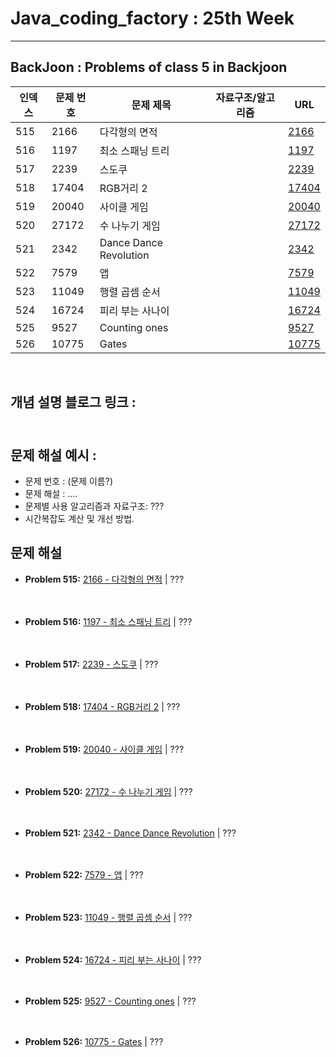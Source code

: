 # Java_coding_factory : 25th Week

---

## BackJoon : Problems of class 5 in Backjoon 

| 인덱스 | 문제 번호 | 문제 제목                 | 자료구조/알고리즘 | URL |
|--------|------------|---------------------------|------------------|------------------------------------------------|
| 515    | 2166       | 다각형의 면적             |                  | [2166](https://www.acmicpc.net/problem/2166)   |
| 516    | 1197       | 최소 스패닝 트리         |                  | [1197](https://www.acmicpc.net/problem/1197)   |
| 517    | 2239       | 스도쿠                   |                  | [2239](https://www.acmicpc.net/problem/2239)   |
| 518    | 17404      | RGB거리 2                |                  | [17404](https://www.acmicpc.net/problem/17404) |
| 519    | 20040      | 사이클 게임              |                  | [20040](https://www.acmicpc.net/problem/20040) |
| 520    | 27172      | 수 나누기 게임           |                  | [27172](https://www.acmicpc.net/problem/27172) |
| 521    | 2342       | Dance Dance Revolution   |                  | [2342](https://www.acmicpc.net/problem/2342)   |
| 522    | 7579       | 앱                       |                  | [7579](https://www.acmicpc.net/problem/7579)   |
| 523    | 11049      | 행렬 곱셈 순서           |                  | [11049](https://www.acmicpc.net/problem/11049) |
| 524    | 16724      | 피리 부는 사나이         |                  | [16724](https://www.acmicpc.net/problem/16724) |
| 525    | 9527       | Counting ones            |                  | [9527](https://www.acmicpc.net/problem/9527)   |
| 526    | 10775      | Gates                    |                  | [10775](https://www.acmicpc.net/problem/10775) |


<br>

## 개념 설명 블로그 링크 : <br><br>

## 문제 해설 예시 : 
- 문제 번호 : (문제 이름?)
- 문제 해설 : .... 
- 문제별 사용 알고리즘과 자료구조: ???
- 시간복잡도 계산 및 개선 방법.

## 문제 해설

- **Problem 515:** [2166 - 다각형의 면적](https://www.acmicpc.net/problem/2166) | ???
<br><br><br>

- **Problem 516:** [1197 - 최소 스패닝 트리](https://www.acmicpc.net/problem/1197) | ???
<br><br><br>

- **Problem 517:** [2239 - 스도쿠](https://www.acmicpc.net/problem/2239) | ???
<br><br><br>

- **Problem 518:** [17404 - RGB거리 2](https://www.acmicpc.net/problem/17404) | ???
<br><br><br>

- **Problem 519:** [20040 - 사이클 게임](https://www.acmicpc.net/problem/20040) | ???
<br><br><br>

- **Problem 520:** [27172 - 수 나누기 게임](https://www.acmicpc.net/problem/27172) | ???
<br><br><br>

- **Problem 521:** [2342 - Dance Dance Revolution](https://www.acmicpc.net/problem/2342) | ???
<br><br><br>

- **Problem 522:** [7579 - 앱](https://www.acmicpc.net/problem/7579) | ???
<br><br><br>

- **Problem 523:** [11049 - 행렬 곱셈 순서](https://www.acmicpc.net/problem/11049) | ???
<br><br><br>

- **Problem 524:** [16724 - 피리 부는 사나이](https://www.acmicpc.net/problem/16724) | ???
<br><br><br>

- **Problem 525:** [9527 - Counting ones](https://www.acmicpc.net/problem/9527) | ???
<br><br><br>

- **Problem 526:** [10775 - Gates](https://www.acmicpc.net/problem/10775) | ???
<br><br><br>


